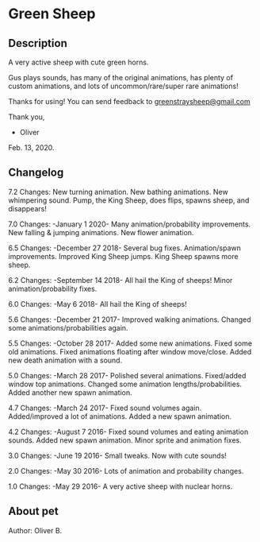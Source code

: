 # Green Sheep

## Description
A very active sheep with cute green horns.

Gus plays sounds,
has many of the original animations,
has plenty of custom animations,
and lots of uncommon/rare/super rare animations!

Thanks for using!
You can send feedback to
greenstraysheep@gmail.com

Thank you,
- Oliver

Feb. 13, 2020.

## Changelog
7.2 Changes:
New turning animation.
New bathing animations.
New whimpering sound.
Pump, the King Sheep, does flips,
spawns sheep, and disappears!

7.0 Changes:
-January 1 2020-
Many animation/probability improvements.
New falling &amp; jumping animations.
New flower animation.

6.5 Changes:
-December 27 2018-
Several bug fixes.
Animation/spawn improvements.
Improved King Sheep jumps.
King Sheep spawns more sheep.

6.2 Changes:
-September 14 2018-
All hail the King of sheeps!
Minor animation/probability fixes.

6.0 Changes:
-May 6 2018-
All hail the King of sheeps!

5.6 Changes:
-December 21 2017-
Improved walking animations.
Changed some animations/probabilities again.

5.5 Changes:
-October 28 2017-
Added some new animations.
Fixed some old animations.
Fixed animations floating after window move/close.
Added new death animation with a sound.

5.0 Changes:
-March 28 2017-
Polished several animations.
Fixed/added window top animations.
Changed some animation lengths/probabilities.
Added another new spawn animation.

4.7 Changes:
-March 24 2017-
Fixed sound volumes again.
Added/improved a lot of animations.
Added a new spawn animation.

4.2 Changes:
-August 7 2016-
Fixed sound volumes and eating animation sounds.
Added new spawn animation.
Minor sprite and animation fixes.

3.0 Changes:
-June 19 2016-
Small tweaks.
Now with cute sounds!

2.0 Changes:
-May 30 2016-
Lots of animation and probability changes.

1.0 Changes:
-May 29 2016-
A very active sheep with nuclear horns.

## About pet
Author: Oliver B.